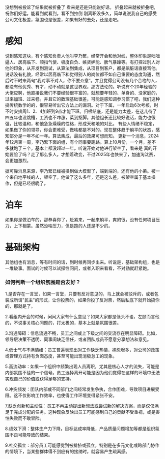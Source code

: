 没想到被投诉了结果就被折叠了 看来是还是只能说好话。 折叠起来就被折叠吧，祝你们好运，能看到就看到，看不到拉倒
刚离职没多久，简单说说我自己的感受 公司文化极差，氛围也是很差，如果有好的去处，还是走吧。

# 感知

说到感知这块，有个感知负责人他叫李乃繁，经常开会和他对线，整体印象是咄咄逼人、居高临下、颐指气使、极度自负、嫉贤妒能、脾气暴躁等。有打探过别人对他的印象，从开发到测试，从算法到集成，从项目到客户，都是飙脏话直接骂他。说话没有礼貌，经常以居高临下和觉得别人的岗位都不如自己重要的态度沟通，然后时不时来两句“我对事不对人，你不要介意”。并且觉得公司没有几个合格的人，都没有他优秀、有才，动不动就是这世界观，那方法论的。听说有个20年经验的大佬应聘，他直接说我们不要经验很丰富的，就想要年轻的、单身的、没家庭的，过来加班、过来卷。并且它的数理基础很差，可能是感知调参习惯了吧，我们这种搞传统数学的的，很容易听出它方法上的漏洞。对于下属，一年启动6次考核，时不时安排周1、2、4加班到9点才能下班。归根结底，还是能力太差，在这儿待了四五年也没跳槽，工资也不咋涨，菜到抠脚。其他组长还比较好说话，能力也很强，比较温和，和他急急燥燥的性格，形成天和地的对比。 有些人情绪不稳定，如果做了你的领导，你会更难受，做啥都是不对的。现在整体趋于躺平的状态，感知部分是一年不如一年。算法集成，最后的效果可想而知。 更新一个消息，2024年12月第一周，李乃繁下面的组，有个同事要跑路。算上10月份，一个月，差不多就跑了三个，基本上都没超过一年。听说开始对他进行架空了，看来是 真的开始要脸了吗？走了那么多人，才想着改变，不过2025年也快来了，加速淘汰赛，会更加激烈。

据可靠消息来源，李乃繁已经被换到做大模型了，端到端的，还有他的小弟。被一个来自地平线的人，架空了。他做了这么多年，还是这么差，被架空属于基本操作，但是已经很晚了。

# 泊车

如果你是做泊车的，那恭喜你了，赶紧来，一起来躺平，爽的很，没有任何项目压力，上下相蒙。虽然没啥压力，但是跑的人还是不少的。

# 基础架构

其他组也有消息，等有时间的话，到时候再同步出来。听说是，基础架构组，也是一堆破事。面试的时候可以试探性问问，或者入职来看看，不对劲就赶紧跑。 

### 如何判断一个组织氛围是否友好？

 1.是否存在一言堂，如果一言堂，只要有反对意见的，马上就会被驳斥的，或者包装成所谓"民主"的形式，让你投票的，如果你投了反对票，然后私底下就开始搞你的，那就是了。

 2.看组内开会的时候，问问大家有什么意见？如果大家都是低头不语，左顾而言他的，不说事关核心问题的，打太极的，基本上就是氛围很差。
 
 3.沟通障碍：信息流通不畅，员工之间或上下级之间的交流存在明显障碍。比如，领导层决策不透明、同事间缺乏信任，或者团队成员不愿意分享想法和意见。

 4.低士气与不满情绪：员工普遍表现出对工作缺乏热情，抱怨增多，对公司的政策或管理方式持有负面态度，甚至可能出现消极怠工的现象。

 5.高流动率：如果一个组织中频繁出现人员离职，尤其是核心人才的流失，可能是内部氛围不佳的一个信号。员工选择离开可能是因为他们觉得在这样的环境中无法实现自己的价值或获得足够的支持。

 6.冲突频发：团队内部或不同部门之间经常发生争执，合作困难，导致项目进展受阻。这不仅影响工作效率，也使得工作环境变得紧张不安。

 7.缺乏创新和主动性：员工不再主动提出新想法或尝试新的解决方案，而是仅仅满足于完成分配的任务。这种现象反映出员工可能感到自己的贡献不受重视，或是害怕失败而不敢冒险。

 8.绩效下滑：整体生产力下降，目标达成率降低，产品质量问题增加等都是组织氛围不良可能导致的结果。

 9.社交孤立：部分员工可能感觉到被排挤或孤立，特别是在多元文化或跨部门协作的情境下，当某些群体得不到应有的接纳时，就容易产生疏离感。
